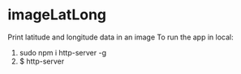 # imageLatLong
Print latitude and longitude data in an image
To run the app in local:
1) sudo npm i http-server -g
2) $ http-server
